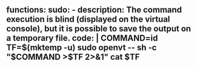 functions:
  sudo:
    - description: The command execution is blind (displayed on the virtual console), but it is possible to save the output on a temporary file.
      code: |
        COMMAND=id
        TF=$(mktemp -u)
        sudo openvt -- sh -c "$COMMAND >$TF 2>&1"
        cat $TF
---
